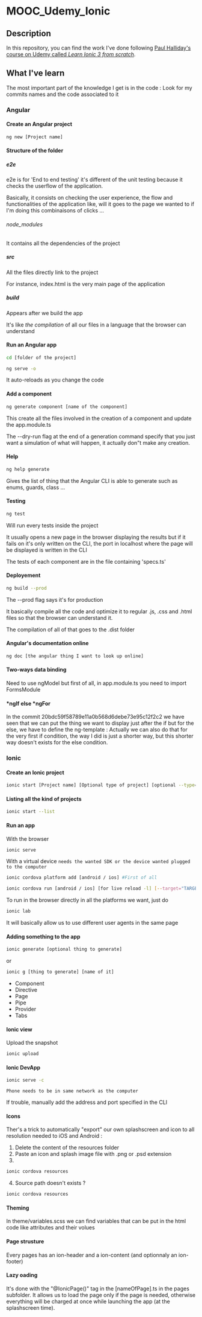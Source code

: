 # MOOC_Udemy_Ionic

## Description

In this repository, you can find the work I've done following [Paul Halliday's course on Udemy called _Learn Ionic 3 from scratch_](https://www.udemy.com/learn-ionic-3-from-scratch/learn/v4/overview).

## What I've learn

The most important part of the knowledge I get is in the code : Look for my commits names and the code associated to it

### Angular

#### Create an Angular project

```sh
ng new [Project name]
```

#### Structure of the folder

##### e2e

e2e is for 'End to end testing' it's different of the unit testing because it checks the userflow of the application.

Basically, it consists on checking the user experience, the flow and functionalities of the application like, will it goes to the page we wanted to if I'm doing this combinaisons of clicks ...

###### node_modules

It contains all the dependencies of the project

##### src

All the files directly link to the project

For instance, index.html is the very main page of the application

##### build

Appears after we build the app

It's like _the compilation_ of all our files in a language that the browser can understand

#### Run an Angular app

```sh
cd [folder of the project]

ng serve -o
```

It auto-reloads as you change the code

#### Add a component

```sh
ng generate component [name of the component]
```

This create all the files involved in the creation of a component and update the app.module.ts

The --dry-run flag at the end of a generation command specify that you just want a simulation of what will happen, it actually don"t make any creation.

#### Help

```sh
ng help generate
```

Gives the list of thing that the Angular CLI is able to generate such as enums, guards, class ...

#### Testing

```sh
ng test
```

Will run every tests inside the project

It usually opens a new page in the browser displaying the results but if it fails on it's only written on the CLI, the port in localhost where the page will be displayed is written in the CLI

The tests of each component are in the file containing 'specs.ts'

#### Deployement

```sh
ng build --prod
```

The --prod flag says it's for production

It basically compile all the code and optimize it to regular .js, .css and .html files so that the browser can understand it.

The compilation of all of that goes to the .dist folder

#### Angular's documentation online

```sh
ng doc [the angular thing I want to look up online]
```

#### Two-ways data binding

Need to use ngModel but first of all, in app.module.ts you need to import FormsModule

#### *ngIf else *ngFor

In the commit 20bdc59f58789e11a0b568d6debe73e95c12f2c2 we have seen that we can put the thing we want to display just after the if but for the else, we have to define the ng-template : Actually we can also do that for the very first if condition, the way I did is just a shorter way, but this shorter way doesn't exists for the else condition.

### Ionic

#### Create an Ionic project

```sh
ionic start [Project name] [Optional type of project] [optional --type=ionic[number]] [optional --no-git] [--no-link]
```

#### Listing all the kind of projects

```sh
ionic start --list
```

#### Run an app

With the browser
```sh
ionic serve
```

With a virtual device `needs the wanted SDK or the device wanted plugged to the computer`
```sh
ionic cordova platform add [android / ios] #First of all

ionic cordova run [android / ios] [for live reload -l] [--target="TARGET, iOS' version"]
```

To run in the browser directly in all the platforms we want, just do
```sh
ionic lab
```
It will basically allow us to use different user agents in the same page

#### Adding something to the app

```sh
ionic generate [optional thing to generate]
```

or

```sh
ionic g [thing to generate] [name of it]
```

- Component
- Directive
- Page
- Pipe
- Provider
- Tabs

#### Ionic view

Upload the snapshot
```sh
ionic upload
```

#### Ionic DevApp

```sh
ionic serve -c
```

`Phone needs to be in same network as the computer`

If trouble, manually add the address and port specified in the CLI

#### Icons

Ther's a trick to automatically "export" our own splashscreen and icon to all resolution needed to iOS and Android :

1. Delete the content of the resources folder
2. Paste an icon and splash image file with .png or .psd extension
3.
```sh
ionic cordova resources
```
4. Source path doesn't exists ?
```sh
ionic cordova resources
```
#### Theming

In theme/variables.scss we can find variables that can be put in the html code like attributes and their volues

#### Page strusture

Every pages has an ion-header and a ion-content (and optionnaly an ion-footer)

#### Lazy oading

It's done with the "@IonicPage()" tag in the [nameOfPage].ts in the pages subfolder. It allows us to load the page only if the page is needed, otherwise everything will be charged at once while launching the app (at the splashscreen time).
